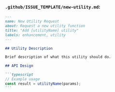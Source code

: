 ### `.github/ISSUE_TEMPLATE/new-utility.md`:

````markdown
---
name: New Utility Request
about: Request a new utility function
title: "Add [utilityName] utility"
labels: enhancement, utility
---

## Utility Description

Brief description of what this utility should do.

## API Design

```typescript
// Example usage
const result = utilityName(params);
```
````

